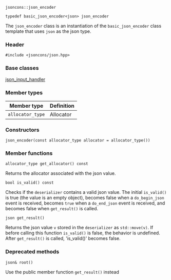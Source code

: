     jsoncons::json_encoder

    typedef basic_json_encoder<json> json_encoder

The `json_encoder` class is an instantiation of the `basic_json_encoder` class template that uses `json` as the json type.

### Header

    #include <jsoncons/json.hpp>

### Base classes

[json_input_handler](json_input_handler)

### Member types

Member type                         |Definition
------------------------------------|------------------------------
`allocator_type`|Allocator

### Constructors

    json_encoder(const allocator_type allocator = allocator_type())

### Member functions

    allocator_type get_allocator() const
Returns the allocator associated with the json value.

    bool is_valid() const
Checks if the `deserializer` contains a valid json value. The initial `is_valid()` is true (the value is an empty object), becomes false when a `do_begin_json` event is received, becomes `true` when a `do_end_json` event is received, and becomes false when `get_result()` is called.

    json get_result()
Returns the json value `v` stored in the `deserializer` as `std::move(v)`. If before calling this function `is_valid()` is false, the behavior is undefined. After `get_result()` is called, 'is_valid()' becomes false.

### Deprecated methods

    json& root()
Use the public member function `get_result()` instead
